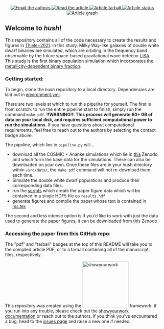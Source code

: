 <p align="center">
<a href="https://github.com/rodluger/showyourwork">
</a>
<br>
<br>
<a href="mailto:sarahgthiele@gmail.com?cc=kbreivik@flatironinstitute.org">
      <img src="https://img.shields.io/badge/contact-authors-blueviolet.svg?style=flat" alt="Email the authors"/>
</a>
<a href="https://github.com/katiebreivik/hush/raw/main-pdf/ms.pdf">
<img src="https://img.shields.io/badge/article-pdf-blue.svg?style=flat" alt="Read the article"/>
</a>
<a href="https://github.com/katiebreivik/hush/raw/main-pdf/arxiv.tar.gz">
<img src="https://img.shields.io/badge/article-tarball-blue.svg?style=flat" alt="Article tarball"/>
</a>
<a href="https://github.com/katiebreivik/hush/actions/workflows/showyourwork.yml">
<img src="https://github.com/katiebreivik/hush/actions/workflows/showyourwork.yml/badge.svg" alt="Article status"/>
</a>
<a href="https://github.com/katiebreivik/hush/raw/main-pdf/dag.pdf">
<img src="https://img.shields.io/badge/article-dag-blue.svg?style=flat" alt="Article graph"/>
</a>
</p>

## Welcome to _hush_!

This repository contains all of the code necessary to create the results and figures in [Thiele+2021](https://arxiv.org). In this study, Milky Way-like galaxies of double white dwarf binaries are simulated, which are orbiting in the frequency band observable by the future space-based gravitational wave detector [LISA](https://www.elisascience.org). This study is the first binary population simulation which incorporates the [metallicity-dependent binary fraction](https://iopscience.iop.org/article/10.3847/1538-4357/ab0d88). 

### Getting started:

To begin, clone the _hush_ repository to a local directory. Dependencies are laid out in [environment.yml](https://github.com/katiebreivik/hush/blob/1eaf321cc5bc97dbc260139181cf2618bc16f833/environment.yml). 

There are two levels at which to run this pipeline for yourself. The first is from scratch: to run the entire pipeline start to finish, simply run the command `make pdf`. __!!WARNING!!: This process will generate 60+ GB of data on your local disk, and requires sufficient computational power to run the simulations.__ If you have questions about computational requirements, feel free to reach out to the authors by selecting the contact badge above.

The pipeline, which lies in `pipeline.py` will...
- download all the COSMIC + Ananke simulations which lie in [this](https://zenodo.org/record/5722451#.YZ152fHMLyg) Zenodo, and which form the base data for the simulations. These can also be downloaded on your own. Once these files are in your hush directory within `/src/data/`, the `make pdf` command will not re-download them each time.
- Simulate the double white dwarf populations and produce their corresponding data files.
- run the [scripts](https://github.com/katiebreivik/hush/tree/main/src/figures) which create the paper figure data which will be contained in a single HDF5 file as `results.hdf`
- generate figures and compile the paper whose text is contained in [ms.tex](https://github.com/katiebreivik/hush/blob/1eaf321cc5bc97dbc260139181cf2618bc16f833/src/ms.tex)

The second and less intense option is if you'd like to work with just the data used to generate the paper figures, it can be downloaded from [this](https://zenodo.org/record/5722715#.YaA2Sy0ZPOQ) Zenodo. 

### Accessing the paper from this GitHub repo:

The "pdf" and "tarball" badges at the top of this README will take you to the compiled article PDF, or to a tarball containing all of the manuscript files, respectively.

This repository was created using the <img width = "150" src="https://raw.githubusercontent.com/rodluger/showyourwork/img/showyourwork.png" alt="showyourwork"/> framework. if you run into any trouble, please check out the [showyourwork documentation](https://showyourwork.readthedocs.io) or reach out to the authors. If you think you've encountered a bug, head to the [issues page](https://github.com/rodluger/showyourwork/issues) and raise a new one if needed.
